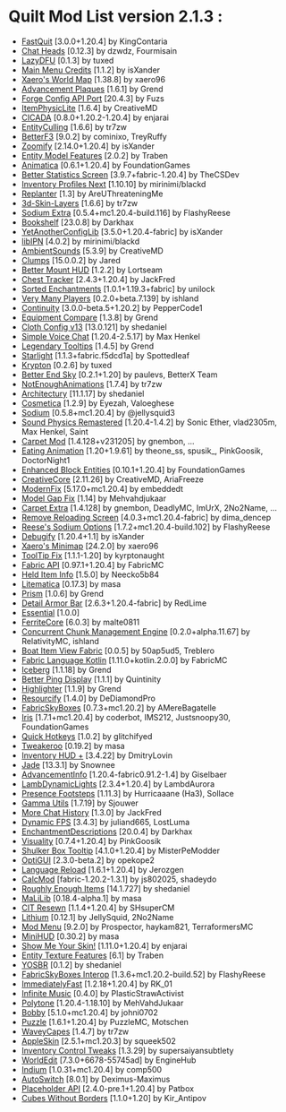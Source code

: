# Quilt Mod List version 2.1.3 :

- [FastQuit](https://modrinth.com/mod/x1hIzbuY) [3.0.0+1.20.4] by KingContaria
- [Chat Heads](https://modrinth.com/mod/Wb5oqrBJ) [0.12.3] by dzwdz, Fourmisain
- [LazyDFU](https://modrinth.com/mod/hvFnDODi) [0.1.3] by tuxed
- [Main Menu Credits](https://modrinth.com/mod/qJDfP7WN) [1.1.2] by isXander
- [Xaero's World Map](https://modrinth.com/mod/NcUtCpym) [1.38.8] by xaero96
- [Advancement Plaques](https://modrinth.com/mod/9NM0dXub) [1.6.1] by Grend
- [Forge Config API Port](https://modrinth.com/mod/ohNO6lps) [20.4.3] by Fuzs
- [ItemPhysicLite](https://modrinth.com/mod/OuyCgP8t) [1.6.4] by CreativeMD
- [CICADA](https://modrinth.com/mod/IwCkru1D) [0.8.0+1.20.2-1.20.4] by enjarai
- [EntityCulling](https://modrinth.com/mod/NNAgCjsB) [1.6.6] by tr7zw
- [BetterF3](https://modrinth.com/mod/8shC1gFX) [9.0.2] by cominixo, TreyRuffy
- [Zoomify](https://modrinth.com/mod/w7ThoJFB) [2.14.0+1.20.4] by isXander
- [Entity Model Features](https://modrinth.com/mod/4I1XuqiY) [2.0.2] by Traben
- [Animatica](https://modrinth.com/mod/PRN43VSY) [0.6.1+1.20.4] by FoundationGames
- [Better Statistics Screen](https://modrinth.com/mod/n6PXGAoM) [3.9.7+fabric-1.20.4] by TheCSDev
- [Inventory Profiles Next](https://modrinth.com/mod/O7RBXm3n) [1.10.10] by mirinimi/blackd
- [Replanter](https://modrinth.com/mod/Jqwaxp9f) [1.3] by AreUThreateningMe
- [3d-Skin-Layers](https://modrinth.com/mod/zV5r3pPn) [1.6.6] by tr7zw
- [Sodium Extra](https://modrinth.com/mod/PtjYWJkn) [0.5.4+mc1.20.4-build.116] by FlashyReese
- [Bookshelf](https://modrinth.com/mod/uy4Cnpcm) [23.0.8] by Darkhax
- [YetAnotherConfigLib](https://modrinth.com/mod/1eAoo2KR) [3.5.0+1.20.4-fabric] by isXander
- [libIPN](https://modrinth.com/mod/onSQdWhM) [4.0.2] by mirinimi/blackd
- [AmbientSounds](https://modrinth.com/mod/fM515JnW) [5.3.9] by CreativeMD
- [Clumps](https://modrinth.com/mod/Wnxd13zP) [15.0.0.2] by Jared
- [Better Mount HUD](https://modrinth.com/mod/kqJFAPU9) [1.2.2] by Lortseam
- [Chest Tracker](https://modrinth.com/mod/ni4SrKmq) [2.4.3+1.20.4] by JackFred
- [Sorted Enchantments](https://modrinth.com/mod/jmHEp0Dv) [1.0.1+1.19.3+fabric] by unilock
- [Very Many Players](https://modrinth.com/mod/wnEe9KBa) [0.2.0+beta.7.139] by ishland
- [Continuity](https://modrinth.com/mod/1IjD5062) [3.0.0-beta.5+1.20.2] by PepperCode1
- [Equipment Compare](https://modrinth.com/mod/CYSUVOdj) [1.3.8] by Grend
- [Cloth Config v13](https://modrinth.com/mod/9s6osm5g) [13.0.121] by shedaniel
- [Simple Voice Chat](https://modrinth.com/mod/9eGKb6K1) [1.20.4-2.5.17] by Max Henkel
- [Legendary Tooltips](https://modrinth.com/mod/atHH8NyV) [1.4.5] by Grend
- [Starlight](https://modrinth.com/mod/H8CaAYZC) [1.1.3+fabric.f5dcd1a] by Spottedleaf
- [Krypton](https://modrinth.com/mod/fQEb0iXm) [0.2.6] by tuxed
- [Better End Sky](https://modrinth.com/mod/SgJ1iW80) [0.2.1+1.20] by paulevs, BetterX Team
- [NotEnoughAnimations](https://modrinth.com/mod/MPCX6s5C) [1.7.4] by tr7zw
- [Architectury](https://modrinth.com/mod/lhGA9TYQ) [11.1.17] by shedaniel
- [Cosmetica](https://modrinth.com/mod/s9hF9QGp) [1.2.9] by Eyezah, Valoeghese
- [Sodium](https://modrinth.com/mod/AANobbMI) [0.5.8+mc1.20.4] by @jellysquid3
- [Sound Physics Remastered](https://modrinth.com/mod/qyVF9oeo) [1.20.4-1.4.2] by Sonic Ether, vlad2305m, Max Henkel, Saint
- [Carpet Mod](https://modrinth.com/mod/TQTTVgYE) [1.4.128+v231205] by gnembon, ...
- [Eating Animation](https://modrinth.com/mod/rUgZvGzi) [1.20+1.9.61] by theone_ss, spusik_, PinkGoosik, DoctorNight1
- [Enhanced Block Entities](https://modrinth.com/mod/OVuFYfre) [0.10.1+1.20.4] by FoundationGames
- [CreativeCore](https://modrinth.com/mod/OsZiaDHq) [2.11.26] by CreativeMD, AriaFreeze
- [ModernFix](https://modrinth.com/mod/nmDcB62a) [5.17.0+mc1.20.4] by embeddedt
- [Model Gap Fix](https://modrinth.com/mod/QdG47OkI) [1.14] by Mehvahdjukaar
- [Carpet Extra](https://modrinth.com/mod/VX3TgwQh) [1.4.128] by gnembon, DeadlyMC, ImUrX, 2No2Name, ...
- [Remove Reloading Screen](https://modrinth.com/mod/ZP7xHXtw) [4.0.3+mc1.20.4-fabric] by dima_dencep
- [Reese's Sodium Options](https://modrinth.com/mod/Bh37bMuy) [1.7.2+mc1.20.4-build.102] by FlashyReese
- [Debugify](https://modrinth.com/mod/QwxR6Gcd) [1.20.4+1.1] by isXander
- [Xaero's Minimap](https://modrinth.com/mod/1bokaNcj) [24.2.0] by xaero96
- [ToolTip Fix](https://modrinth.com/mod/2RKFTmiB) [1.1.1-1.20] by kyrptonaught
- [Fabric API](https://modrinth.com/mod/P7dR8mSH) [0.97.1+1.20.4] by FabricMC
- [Held Item Info](https://modrinth.com/mod/tEcWzCZz) [1.5.0] by Neecko5b84
- [Litematica](https://www.curseforge.com/projects/308892) [0.17.3] by masa
- [Prism](https://modrinth.com/mod/1OE8wbN0) [1.0.6] by Grend
- [Detail Armor Bar](https://modrinth.com/mod/hAt6ty93) [2.6.3+1.20.4-fabric] by RedLime
- [Essential](https://modrinth.com/mod/k2ZPuTBm) [1.0.0]
- [FerriteCore](https://modrinth.com/mod/uXXizFIs) [6.0.3] by malte0811
- [Concurrent Chunk Management Engine](https://modrinth.com/mod/VSNURh3q) [0.2.0+alpha.11.67] by RelativityMC, ishland
- [Boat Item View Fabric](https://modrinth.com/mod/BdKIyOLe) [0.0.5] by 50ap5ud5, Treblero
- [Fabric Language Kotlin](https://modrinth.com/mod/Ha28R6CL) [1.11.0+kotlin.2.0.0] by FabricMC
- [Iceberg](https://modrinth.com/mod/5faXoLqX) [1.1.18] by Grend
- [Better Ping Display](https://modrinth.com/mod/MS1ZMyR7) [1.1.1] by Quintinity
- [Highlighter](https://modrinth.com/mod/cVNW5lr6) [1.1.9] by Grend
- [Resourcify](https://modrinth.com/mod/RLzHAoZe) [1.4.0] by DeDiamondPro
- [FabricSkyBoxes](https://modrinth.com/mod/YBz7DOs8) [0.7.3+mc1.20.2] by AMereBagatelle
- [Iris](https://modrinth.com/mod/YL57xq9U) [1.7.1+mc1.20.4] by coderbot, IMS212, Justsnoopy30, FoundationGames
- [Quick Hotkeys](https://modrinth.com/mod/24LuV3ge) [1.0.2] by glitchifyed
- [Tweakeroo](https://www.curseforge.com/projects/297344) [0.19.2] by masa
- [Inventory HUD +](https://www.curseforge.com/projects/357540) [3.4.22] by DmitryLovin
- [Jade](https://modrinth.com/mod/nvQzSEkH) [13.3.1] by Snownee
- [AdvancementInfo](https://modrinth.com/mod/G1epq3jN) [1.20.4-fabric0.91.2-1.4] by Giselbaer
- [LambDynamicLights](https://modrinth.com/mod/yBW8D80W) [2.3.4+1.20.4] by LambdAurora
- [Presence Footsteps](https://modrinth.com/mod/rcTfTZr3) [1.11.3] by Hurricaaane (Ha3), Sollace
- [Gamma Utils](https://modrinth.com/mod/wdLuzzEP) [1.7.19] by Sjouwer
- [More Chat History](https://modrinth.com/mod/8qkXwOnk) [1.3.0] by JackFred
- [Dynamic FPS](https://modrinth.com/mod/LQ3K71Q1) [3.4.3] by juliand665, LostLuma
- [EnchantmentDescriptions](https://modrinth.com/mod/UVtY3ZAC) [20.0.4] by Darkhax
- [Visuality](https://modrinth.com/mod/rI0hvYcd) [0.7.4+1.20.4] by PinkGoosik
- [Shulker Box Tooltip](https://modrinth.com/mod/2M01OLQq) [4.1.0+1.20.4] by MisterPeModder
- [OptiGUI](https://modrinth.com/mod/JuksLGBQ) [2.3.0-beta.2] by opekope2
- [Language Reload](https://modrinth.com/mod/uLbm7CG6) [1.6.1+1.20.4] by Jerozgen
- [CalcMod](https://modrinth.com/mod/XoHTb2Ap) [fabric-1.20.2-1.3.1] by js802025, shadeydo
- [Roughly Enough Items](https://modrinth.com/mod/nfn13YXA) [14.1.727] by shedaniel
- [MaLiLib](https://modrinth.com/mod/GcWjdA9I) [0.18.4-alpha.1] by masa
- [CIT Resewn](https://modrinth.com/mod/otVJckYQ) [1.1.4+1.20.4] by SHsuperCM
- [Lithium](https://modrinth.com/mod/gvQqBUqZ) [0.12.1] by JellySquid, 2No2Name
- [Mod Menu](https://modrinth.com/mod/mOgUt4GM) [9.2.0] by Prospector, haykam821, TerraformersMC
- [MiniHUD](https://www.curseforge.com/projects/244260) [0.30.2] by masa
- [Show Me Your Skin!](https://modrinth.com/mod/bD7YqcA3) [1.11.0+1.20.4] by enjarai
- [Entity Texture Features](https://modrinth.com/mod/BVzZfTc1) [6.1] by Traben
- [YOSBR](https://modrinth.com/mod/WwbubTsV) [0.1.2] by shedaniel
- [FabricSkyBoxes Interop](https://modrinth.com/mod/HpdHOPOp) [1.3.6+mc1.20.2-build.52] by FlashyReese
- [ImmediatelyFast](https://modrinth.com/mod/5ZwdcRci) [1.2.18+1.20.4] by RK_01
- [Infinite Music](https://modrinth.com/mod/OJLdOa8k) [0.4.0] by PlasticStrawActivist
- [Polytone](https://modrinth.com/mod/3qAYkBMB) [1.20.4-1.18.10] by MehVahdJukaar
- [Bobby](https://modrinth.com/mod/M08ruV16) [5.1.0+mc1.20.4] by johni0702
- [Puzzle](https://modrinth.com/mod/3IuO68q1) [1.6.1+1.20.4] by PuzzleMC, Motschen
- [WaveyCapes](https://modrinth.com/mod/kYuIpRLv) [1.4.7] by tr7zw
- [AppleSkin](https://modrinth.com/mod/EsAfCjCV) [2.5.1+mc1.20.3] by squeek502
- [Inventory Control Tweaks](https://modrinth.com/mod/sPYwFCE0) [1.3.29] by supersaiyansubtlety
- [WorldEdit](https://modrinth.com/mod/1u6JkXh5) [7.3.0+6678-55745ad] by EngineHub
- [Indium](https://modrinth.com/mod/Orvt0mRa) [1.0.31+mc1.20.4] by comp500
- [AutoSwitch](https://modrinth.com/mod/uSdcnlts) [8.0.1] by Deximus-Maximus
- [Placeholder API](https://modrinth.com/mod/eXts2L7r) [2.4.0-pre.1+1.20.4] by Patbox
- [Cubes Without Borders](https://modrinth.com/mod/ETlrkaYF) [1.1.0+1.20] by Kir_Antipov
